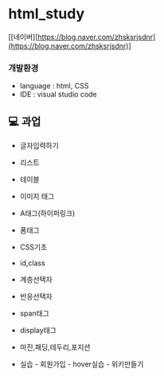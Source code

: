 # html_study

[[네이버][https://blog.naver.com/zhsksrjsdnr](https://blog.naver.com/zhsksrjsdnr)]


### 개발환경
* language : html, CSS
* IDE : visual studio code

## 💻 과업
* 글자입력하기
* 리스트
* 테이블
* 이미지 태그
* A태그(하이퍼링크)
* 폼태그
* CSS기초
* id,class
* 계층선택자
* 반응선택자
* span태그
* display태그
* 마진,패딩,테두리,포지션

* 실습
      - 회원가입
      - hover실습
      - 위키만들기
